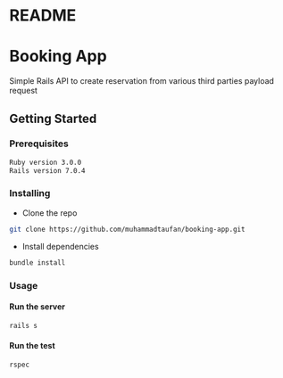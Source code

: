 # README

# Booking App
Simple Rails API to create reservation from various third parties payload request

## Getting Started
### Prerequisites
```sh
Ruby version 3.0.0
Rails version 7.0.4
```

### Installing

- Clone the repo
```sh
git clone https://github.com/muhammadtaufan/booking-app.git
```

- Install dependencies
```sh
bundle install
```

### Usage
#### Run the server

```sh
rails s
```

#### Run the test

```sh
rspec
```
